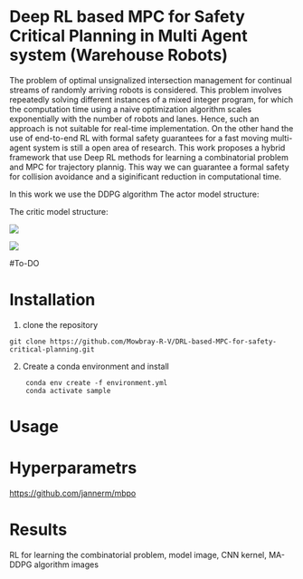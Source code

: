 # Deep RL based MPC for Safety Critical Planning in Multi Agent system (Warehouse Robots)  

The problem of optimal unsignalized intersection management for continual streams of randomly arriving robots is considered. This problem involves repeatedly solving different instances of a mixed integer program, for which the computation time using a naive optimization algorithm scales exponentially with the number of robots and lanes. Hence, such an approach is not suitable for real-time implementation. On the other hand the use of end-to-end RL with formal safety guarantees for a fast moving multi-agent system is still a open area of research. This work proposes a hybrid framework that use Deep RL methods for learning a combinatorial problem and MPC for trajectory plannig. This way we can guarantee a formal safety for collision avoidance and a siginificant reduction in computational time. 

In this work we use the DDPG algorithm
The actor model structure:

The critic model structure:

![](https://github.com/Mowbray-R-V/DRL-based-MPC-for-safety-critical-planning/edit/main/archi-2.png)

![](https://github.com/Mowbray-R-V/DRL-based-MPC-for-safety-critical-planning/edit/main/archi-RL.png)

#To-DO

# Installation

1. clone the repository
   
 ``` 
 git clone https://github.com/Mowbray-R-V/DRL-based-MPC-for-safety-critical-planning.git
 ``` 
 
2. Create a conda environment and install

 ``` cd DRL-based-MPC-for-safety-critical-planning
     conda env create -f environment.yml
     conda activate sample
 ```


# Usage

# Hyperparametrs 
https://github.com/jannerm/mbpo

# Results


RL for learning the combinatorial problem, model image, CNN kernel, MA-DDPG
algorithm images
